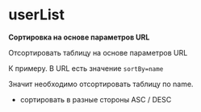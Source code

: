 # userList

**Сортировка на основе параметров URL**

Отсортировать таблицу на основе параметров URL

К примеру. В URL есть значение `sortBy=name`

Значит необходимо отсортировать таблицу по name.

* сортировать в разные стороны ASC / DESC

